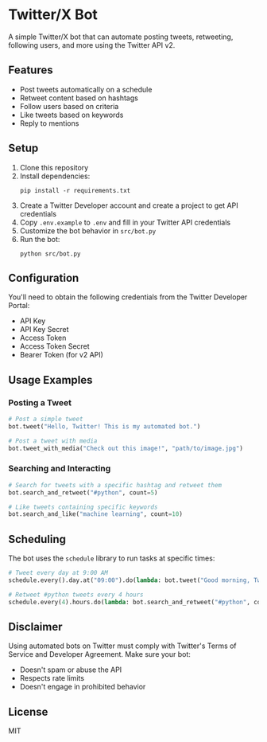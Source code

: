# Twitter/X Bot

A simple Twitter/X bot that can automate posting tweets, retweeting, following users, and more using the Twitter API v2.

## Features

- Post tweets automatically on a schedule
- Retweet content based on hashtags
- Follow users based on criteria
- Like tweets based on keywords
- Reply to mentions

## Setup

1. Clone this repository
2. Install dependencies:
   ```
   pip install -r requirements.txt
   ```
3. Create a Twitter Developer account and create a project to get API credentials
4. Copy `.env.example` to `.env` and fill in your Twitter API credentials
5. Customize the bot behavior in `src/bot.py`
6. Run the bot:
   ```
   python src/bot.py
   ```

## Configuration

You'll need to obtain the following credentials from the Twitter Developer Portal:

- API Key
- API Key Secret
- Access Token
- Access Token Secret
- Bearer Token (for v2 API)

## Usage Examples

### Posting a Tweet

```python
# Post a simple tweet
bot.tweet("Hello, Twitter! This is my automated bot.")

# Post a tweet with media
bot.tweet_with_media("Check out this image!", "path/to/image.jpg")
```

### Searching and Interacting

```python
# Search for tweets with a specific hashtag and retweet them
bot.search_and_retweet("#python", count=5)

# Like tweets containing specific keywords
bot.search_and_like("machine learning", count=10)
```

## Scheduling

The bot uses the `schedule` library to run tasks at specific times:

```python
# Tweet every day at 9:00 AM
schedule.every().day.at("09:00").do(lambda: bot.tweet("Good morning, Twitter!"))

# Retweet #python tweets every 4 hours
schedule.every(4).hours.do(lambda: bot.search_and_retweet("#python", count=3))
```

## Disclaimer

Using automated bots on Twitter must comply with Twitter's Terms of Service and Developer Agreement. Make sure your bot:

- Doesn't spam or abuse the API
- Respects rate limits
- Doesn't engage in prohibited behavior

## License

MIT
